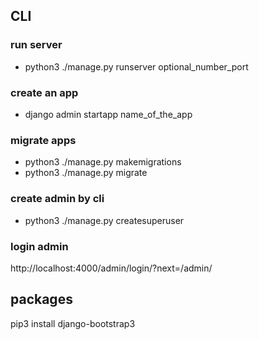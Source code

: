 ## CLI

### run server
- python3 ./manage.py runserver optional_number_port
### create an app
- django admin startapp name_of_the_app
### migrate apps
- python3 ./manage.py makemigrations
- python3 ./manage.py migrate

### create admin by cli
- python3 ./manage.py createsuperuser

### login admin
http://localhost:4000/admin/login/?next=/admin/

## packages
pip3 install django-bootstrap3